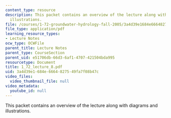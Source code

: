 ```yaml
---
content_type: resource
description: This packet contains an overview of the lecture along with diagrams and
  illustrations.
file: /courses/1-72-groundwater-hydrology-fall-2005/3a4d39e1684e6664827549fa7f08b47c_1_72_lecture_8.pdf
file_type: application/pdf
learning_resource_types:
- Lecture Notes
ocw_type: OCWFile
parent_title: Lecture Notes
parent_type: CourseSection
parent_uid: e51706db-66d3-6af1-4707-421504bda995
resourcetype: Document
title: 1_72_lecture_8.pdf
uid: 3a4d39e1-684e-6664-8275-49fa7f08b47c
video_files:
  video_thumbnail_file: null
video_metadata:
  youtube_id: null
---
```

This packet contains an overview of the lecture along with diagrams and illustrations.

